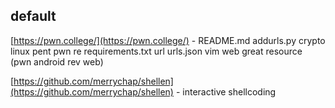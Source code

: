 

## default

[https://pwn.college/](https://pwn.college/) - README.md addurls.py crypto linux pent pwn re requirements.txt url urls.json vim web great resource (pwn android rev web)

[https://github.com/merrychap/shellen](https://github.com/merrychap/shellen) - interactive shellcoding

